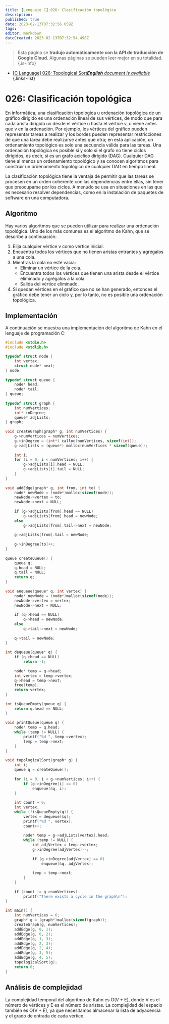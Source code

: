 ```yaml
---
title: [Lenguaje C] 026: Clasificación topológica
description: 
published: true
date: 2023-02-13T07:32:56.059Z
tags: 
editor: markdown
dateCreated: 2023-02-13T07:32:54.498Z
---
```


> Esta página se **tradujo automáticamente con la API de traducción de Google Cloud**.
Algunas páginas se pueden leer mejor en su totalidad.{.is-info}



- [[C Language] 026: Topological Sort***English** document is available*](/en/Knowledge-base/Algorithm/c-language-026-topological-sort)
{.links-list}


# 026: Clasificación topológica

En informática, una clasificación topológica u ordenación topológica de un gráfico dirigido es una ordenación lineal de sus vértices, de modo que para cada arista dirigida uv desde el vértice u hasta el vértice v, u viene antes que v en la ordenación. Por ejemplo, los vértices del gráfico pueden representar tareas a realizar y los bordes pueden representar restricciones de que una tarea debe realizarse antes que otra; en esta aplicación, un ordenamiento topológico es solo una secuencia válida para las tareas. Una ordenación topológica es posible si y solo si el grafo no tiene ciclos dirigidos, es decir, si es un grafo acíclico dirigido (DAG). Cualquier DAG tiene al menos un ordenamiento topológico y se conocen algoritmos para construir un ordenamiento topológico de cualquier DAG en tiempo lineal.

La clasificación topológica tiene la ventaja de permitir que las tareas se procesen en un orden coherente con las dependencias entre ellas, sin tener que preocuparse por los ciclos. A menudo se usa en situaciones en las que es necesario resolver dependencias, como en la instalación de paquetes de software en una computadora.

## Algoritmo

Hay varios algoritmos que se pueden utilizar para realizar una ordenación topológica. Uno de los más comunes es el algoritmo de Kahn, que se describe a continuación:

1. Elija cualquier vértice v como vértice inicial.
2. Encuentra todos los vértices que no tienen aristas entrantes y agrégalos a una cola.
3. Mientras la cola no esté vacía:
    - Eliminar un vértice de la cola.
    - Encuentra todos los vértices que tienen una arista desde el vértice eliminado y agrégalos a la cola.
    - Salida del vértice eliminado.
4. Si quedan vértices en el gráfico que no se han generado, entonces el gráfico debe tener un ciclo y, por lo tanto, no es posible una ordenación topológica.

## Implementación

A continuación se muestra una implementación del algoritmo de Kahn en el lenguaje de programación C:

```c
#include <stdio.h>
#include <stdlib.h>

typedef struct node {
    int vertex;
    struct node* next;
} node;
 
typedef struct queue {
    node* head;
    node* tail;
} queue;
 
typedef struct graph {
    int numVertices;
    int* inDegree;
    queue* adjLists;
} graph;
 
void createGraph(graph* g, int numVertices) {
    g->numVertices = numVertices;
    g->inDegree = (int*) calloc(numVertices, sizeof(int));
    g->adjLists = (queue*) malloc(numVertices * sizeof(queue));
 
    int i;
    for (i = 0; i < numVertices; i++) {
        g->adjLists[i].head = NULL;
        g->adjLists[i].tail = NULL;
    }
}
 
void addEdge(graph* g, int from, int to) {
    node* newNode = (node*)malloc(sizeof(node));
    newNode->vertex = to;
    newNode->next = NULL;
 
    if (g->adjLists[from].head == NULL)
        g->adjLists[from].head = newNode;
    else
        g->adjLists[from].tail->next = newNode;
 
    g->adjLists[from].tail = newNode;
 
    g->inDegree[to]++;
}
 
queue createQueue() {
    queue q;
    q.head = NULL;
    q.tail = NULL;
    return q;
}
 
void enqueue(queue* q, int vertex) {
    node* newNode = (node*)malloc(sizeof(node));
    newNode->vertex = vertex;
    newNode->next = NULL;
 
    if (q->head == NULL)
        q->head = newNode;
    else
        q->tail->next = newNode;
 
    q->tail = newNode;
}
 
int dequeue(queue* q) {
    if (q->head == NULL)
        return -1;
 
    node* temp = q->head;
    int vertex = temp->vertex;
    q->head = temp->next;
    free(temp);
    return vertex;
}
 
int isQueueEmpty(queue q) {
    return q.head == NULL;
}
 
void printQueue(queue q) {
    node* temp = q.head;
    while (temp != NULL) {
        printf("%d ", temp->vertex);
        temp = temp->next;
    }
}
 
void topologicalSort(graph* g) {
    int i;
    queue q = createQueue();
 
    for (i = 0; i < g->numVertices; i++) {
        if (g->inDegree[i] == 0)
            enqueue(&q, i);
    }
 
    int count = 0;
    int vertex;
    while (!isQueueEmpty(q)) {
        vertex = dequeue(&q);
        printf("%d ", vertex);
        count++;
 
        node* temp = g->adjLists[vertex].head;
        while (temp != NULL) {
            int adjVertex = temp->vertex;
            g->inDegree[adjVertex]--;
 
            if (g->inDegree[adjVertex] == 0)
                enqueue(&q, adjVertex);
 
            temp = temp->next;
        }
    }
 
    if (count != g->numVertices)
        printf("There exists a cycle in the graph\n");
}
 
int main() {
    int numVertices = 6;
    graph* g = (graph*)malloc(sizeof(graph));
    createGraph(g, numVertices);
    addEdge(g, 0, 1);
    addEdge(g, 0, 2);
    addEdge(g, 1, 3);
    addEdge(g, 2, 3);
    addEdge(g, 2, 4);
    addEdge(g, 3, 5);
    addEdge(g, 4, 5);
    topologicalSort(g);
    return 0;
}
```

## Análisis de complejidad

La complejidad temporal del algoritmo de Kahn es O(V + E), donde V es el número de vértices y E es el número de aristas. La complejidad del espacio también es O(V + E), ya que necesitamos almacenar la lista de adyacencia y el grado de entrada de cada vértice.